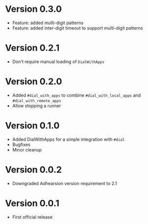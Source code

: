 # Version 0.3.0
  * Feature: added multi-digit patterns
  * Feature: added inter-digit timeout to support multi-digit patterns

# Version 0.2.1
  * Don't require manual loading of `DialWithApps`

# Version 0.2.0
  * Added `#dial_with_apps` to combine `#dial_with_local_apps` and `#dial_with_remote_apps`
  * Allow stopping a runner

# Version 0.1.0
  * Added DialWithApps for a simple integration with `#dial`
  * Bugfixes
  * Minor cleanup

# Version 0.0.2
  * Downgraded Adhearsion version requirement to 2.1

# Version 0.0.1
  * First official release
